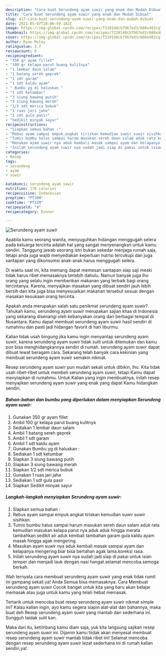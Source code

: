 ```yaml
---
description: "Cara buat Serundeng ayam suwir yang enak dan Mudah Dibuat"
title: "Cara buat Serundeng ayam suwir yang enak dan Mudah Dibuat"
slug: 417-cara-buat-serundeng-ayam-suwir-yang-enak-dan-mudah-dibuat
date: 2021-05-07T20:06:59.182Z
image: https://img-global.cpcdn.com/recipes/f210148cb7967ed3/680x482cq70/serundeng-ayam-suwir-foto-resep-utama.jpg
thumbnail: https://img-global.cpcdn.com/recipes/f210148cb7967ed3/680x482cq70/serundeng-ayam-suwir-foto-resep-utama.jpg
cover: https://img-global.cpcdn.com/recipes/f210148cb7967ed3/680x482cq70/serundeng-ayam-suwir-foto-resep-utama.jpg
author: Ryan McCoy
ratingvalue: 3.7
reviewcount: 9
recipeingredient:
- "350 gr ayam fillet"
- "100 gr kelapa parut buang kulitnya"
- "1 lembar daun salam"
- "1 batang sereh geprek"
- "1 sdt garam"
- "1 sdt kaldu ayam"
- " Bumbu yg di haluskan "
- "1 sdt ketumbar"
- "3 siung bawang putih"
- "3 siung bawang merah"
- "1/2 sdt merica bubuk"
- "1 ruas jari jahe"
- "1 sdt gula pasir"
- "Sedikit minyak sayur"
recipeinstructions:
- "Siapkan semua bahan :"
- "Rebus ayam sampai empuk.angkat tiriskan kemudian suwir suwir sisihkan."
- "Tumis bumbu halus sampai harum masukan sereh daun salam aduk rata kemudian masukan kelapa parut nya aduk aduk hingga merata tambahkan sedikit air aduk kembali tambahan garam gula kaldu ayam masak hingga agak mengering."
- "Masukan ayam suwir nya aduk kembali masak sampai ayam dan kelapanya mengering.biar bisa bertahan agak lama.koreksi rasa."
- "Inilah serundeng ayam suwir nya sudah jadi.siap di pakai untuk isian lemper dan menjadi lauk dengan nasi hangat.selamat mencoba.semoga berkah."
categories:
- Resep
tags:
- serundeng
- ayam
- suwir

katakunci: serundeng ayam suwir 
nutrition: 170 calories
recipecuisine: Indonesian
preptime: "PT30M"
cooktime: "PT32M"
recipeyield: "4"
recipecategory: Dinner

---
```



![Serundeng ayam suwir](https://img-global.cpcdn.com/recipes/f210148cb7967ed3/680x482cq70/serundeng-ayam-suwir-foto-resep-utama.jpg)

Apabila kamu seorang wanita, menyuguhkan hidangan menggugah selera pada keluarga tercinta adalah hal yang sangat menyenangkan untuk kamu sendiri. Tanggung jawab seorang istri bukan sekedar menjaga rumah saja, tetapi anda juga wajib menyediakan keperluan nutrisi tercukupi dan juga santapan yang dikonsumsi anak-anak harus menggugah selera.

Di waktu  saat ini, kita memang dapat memesan santapan siap saji meski tidak harus ribet memasaknya terlebih dahulu. Namun banyak juga lho orang yang selalu ingin memberikan makanan yang terbaik bagi orang tercintanya. Karena, menyajikan masakan yang dibuat sendiri jauh lebih bersih dan kita juga bisa menyesuaikan makanan tersebut sesuai dengan masakan kesukaan orang tercinta. 



Apakah anda merupakan salah satu penikmat serundeng ayam suwir?. Tahukah kamu, serundeng ayam suwir merupakan sajian khas di Indonesia yang sekarang disenangi oleh kebanyakan orang dari berbagai tempat di Nusantara. Kamu dapat membuat serundeng ayam suwir hasil sendiri di rumahmu dan pasti jadi hidangan favorit di hari liburmu.

Kalian tidak usah bingung jika kamu ingin menyantap serundeng ayam suwir, karena serundeng ayam suwir tidak sulit untuk ditemukan dan kamu pun bisa menghidangkannya sendiri di rumah. serundeng ayam suwir dapat dibuat lewat beragam cara. Sekarang telah banyak cara kekinian yang membuat serundeng ayam suwir semakin nikmat.

Resep serundeng ayam suwir pun mudah sekali untuk dibikin, lho. Kita tidak usah ribet-ribet untuk membeli serundeng ayam suwir, tetapi Kamu dapat menyiapkan di rumahmu. Untuk Kalian yang ingin membuatnya, inilah resep menyajikan serundeng ayam suwir yang enak yang dapat Kamu hidangkan sendiri.

<!--inarticleads1-->

##### Bahan-bahan dan bumbu yang diperlukan dalam menyiapkan Serundeng ayam suwir:

1. Gunakan 350 gr ayam fillet
1. Ambil 100 gr kelapa parut buang kulitnya
1. Sediakan 1 lembar daun salam
1. Ambil 1 batang sereh geprek
1. Ambil 1 sdt garam
1. Ambil 1 sdt kaldu ayam
1. Gunakan  Bumbu yg di haluskan :
1. Sediakan 1 sdt ketumbar
1. Siapkan 3 siung bawang putih
1. Siapkan 3 siung bawang merah
1. Siapkan 1/2 sdt merica bubuk
1. Gunakan 1 ruas jari jahe
1. Sediakan 1 sdt gula pasir
1. Siapkan Sedikit minyak sayur




<!--inarticleads2-->

##### Langkah-langkah menyiapkan Serundeng ayam suwir:

1. Siapkan semua bahan :
1. Rebus ayam sampai empuk.angkat tiriskan kemudian suwir suwir sisihkan.
1. Tumis bumbu halus sampai harum masukan sereh daun salam aduk rata kemudian masukan kelapa parut nya aduk aduk hingga merata tambahkan sedikit air aduk kembali tambahan garam gula kaldu ayam masak hingga agak mengering.
1. Masukan ayam suwir nya aduk kembali masak sampai ayam dan kelapanya mengering.biar bisa bertahan agak lama.koreksi rasa.
1. Inilah serundeng ayam suwir nya sudah jadi.siap di pakai untuk isian lemper dan menjadi lauk dengan nasi hangat.selamat mencoba.semoga berkah.




Wah ternyata cara membuat serundeng ayam suwir yang enak tidak rumit ini gampang sekali ya! Anda Semua bisa memasaknya. Cara Membuat serundeng ayam suwir Cocok banget untuk kita yang baru akan belajar memasak atau juga untuk kamu yang telah hebat memasak.

Tertarik untuk mencoba buat resep serundeng ayam suwir nikmat simple ini? Kalau kalian ingin, ayo kamu segera siapin alat-alat dan bahannya, maka buat deh Resep serundeng ayam suwir yang mantab dan sederhana ini. Sungguh taidak sulit kan. 

Maka dari itu, ketimbang kamu diam saja, yuk kita langsung sajikan resep serundeng ayam suwir ini. Dijamin kamu tiidak akan menyesal membuat resep serundeng ayam suwir mantab tidak ribet ini! Selamat mencoba dengan resep serundeng ayam suwir lezat sederhana ini di rumah kalian sendiri,ya!.

